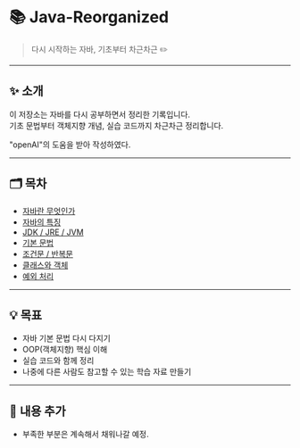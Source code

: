 # 📚 Java-Reorganized

> 다시 시작하는 자바, 기초부터 차근차근 ✏️

---

## ✨ 소개
이 저장소는 자바를 다시 공부하면서 정리한 기록입니다.  
기초 문법부터 객체지향 개념, 실습 코드까지 차근차근 정리합니다.

"openAI"의 도움을 받아 작성하였다.

---

## 🗂️ 목차
- [자바란 무엇인가](./docs/java_intro.md)
- [자바의 특징](./docs/java_features.md)
- [JDK / JRE / JVM](./docs/java_jdk_jre_jvm.md)
- [기본 문법](./docs/java_basics.md)
- [조건문 / 반복문](./docs/java_control_flow.md)
- [클래스와 객체](./docs/java_oop.md)
- [예외 처리](./docs/java_exception.md)

---

## 💡 목표
- 자바 기본 문법 다시 다지기
- OOP(객체지향) 핵심 이해
- 실습 코드와 함께 정리
- 나중에 다른 사람도 참고할 수 있는 학습 자료 만들기

---

## 📝 내용 추가
- 부족한 부분은 계속해서 채워나갈 예정.
